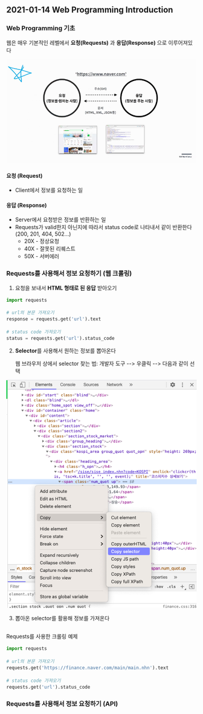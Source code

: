 

## 2021-01-14 Web Programming Introduction

### Web Programming 기초

웹은 매우 기본적인 레벨에서 **요청(Requests)** 과 **응답(Response)** 으로 이루어져있다

![req_res](2020-01-14-Web-Programming-Intro.assets/req_res.png)

#### 요청 (Request)

- Client에서 정보를 요청하는 일

#### 응답 (Response)

- Server에서 요청받은 정보를 반환하는 일
- Requests가 valid한지 아닌지에 따라서 status code로 나타내서 같이 반환한다 (200, 201, 404, 502...)
  - 20X - 정상요청
  - 40X - 잘못된 리퀘스트
  - 50X - 서버에러



### Requests를 사용해서 정보 요청하기 (웹 크롤링)

1. 요청을 보내서 **HTML 형태로 된 응답** 받아오기

```python
import requests

# url의 본문 가져오기
response = requests.get('url').text

# status code 가져오기
status = requests.get('url').status_code
```

2. **Selector**를 사용해서 원하는 정보를 뽑아온다

   웹 브라우저 상에서 selector 찾는 법: 개발자 도구 --> 우클릭 --> 다음과 같이 선택

![copy_selector](2020-01-14-Web-Programming-Intro.assets/copy_selector.png)



3. 뽑아온 selector를 활용해 정보를 가져온다

```python

```



Requests를 사용한 크롤링 예제

```python
import requests

# url의 본문 가져오기
requests.get('https://finance.naver.com/main/main.nhn').text

# status code 가져오기
requests.get('url').status_code

```









### Requests를 사용해서 정보 요청하기 (API)